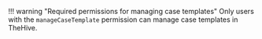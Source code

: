 !!! warning "Required permissions for managing case templates"
    Only users with the `manageCaseTemplate` permission can manage case templates in TheHive.